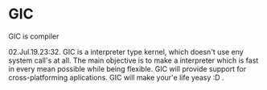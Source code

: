 # GIC
GIC is compiler

  02.Jul.19.23:32.
  GIC is a interpreter type kernel,
  which doesn't use eny system call's at all.
  The main objective is to make a interpreter which is fast in every mean possible
  while being flexible.
  GIC will provide support for cross-platforming aplications.
  GIC will make your'e life yeasy :D   .
